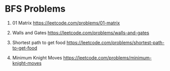 # BFS Problems

1. 01 Matrix https://leetcode.com/problems/01-matrix

2. Walls and Gates https://leetcode.com/problems/walls-and-gates

3. Shortest path to get food https://leetcode.com/problems/shortest-path-to-get-food

4. Minimum Knight Moves https://leetcode.com/problems/minimum-knight-moves
